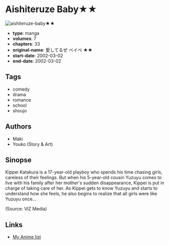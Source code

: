 # Aishiteruze Baby★★

![aishiteruze-baby★★](https://cdn.myanimelist.net/images/manga/1/166559.jpg)

-   **type**: manga
-   **volumes**: 7
-   **chapters**: 33
-   **original-name**: 愛してるぜ ベイベ ★★
-   **start-date**: 2002-03-02
-   **end-date**: 2002-03-02

## Tags

-   comedy
-   drama
-   romance
-   school
-   shoujo

## Authors

-   Maki
-   Youko (Story & Art)

## Sinopse

Kippei Katakura is a 17-year-old playboy who spends his time chasing girls, careless of their feelings. But when his 5-year-old cousin Yuzuyu comes to live with his family after her mother's sudden disappearance, Kippei is put in charge of taking care of her. As Kippei gets to know Yuzuyu and starts to understand how she feels, he also begins to realize that all girls were like Yuzuyu once...

(Source: VIZ Media)

## Links

-   [My Anime list](https://myanimelist.net/manga/55/Aishiteruze_Baby★★)
